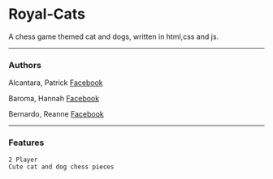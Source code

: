 # Royal-Cats

A chess game themed cat and dogs, written in html,css and js.
***
### Authors

Alcantara, Patrick [Facebook](https://www.facebook.com/pema.alcantara)

Baroma, Hannah [Facebook](https://www.facebook.com/hannahmae.baroma)

Bernardo, Reanne [Facebook](https://www.facebook.com/reannemaebernardo)
***
### Features

    2 Player
    Cute cat and dog chess pieces
